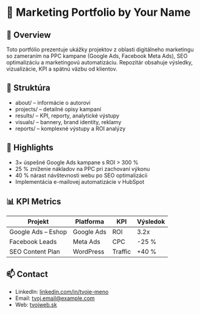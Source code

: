 # 🎯 Marketing Portfolio by Your Name

## 🧭 Overview
Toto portfólio prezentuje ukážky projektov z oblasti digitálneho marketingu so zameraním na PPC kampane (Google Ads, Facebook Meta Ads), SEO optimalizáciu a marketingovú automatizáciu.
Repozitár obsahuje výsledky, vizualizácie, KPI a spätnú väzbu od klientov.

## 📁 Struktúra 
- about/ – informácie o autorovi
- projects/ – detailné opisy kampaní
- results/ – KPI, reporty, analytické výstupy
- visuals/ – bannery, brand identity, reklamy
- reports/ – komplexné výstupy a ROI analýzy

## 🚀 Highlights
- 3× úspešné Google Ads kampane s ROI > 300 %
- 25 % zníženie nákladov na PPC pri zachovaní výkonu
- 40 % nárast návštevnosti webu po SEO optimalizácii
- Implementácia e-mailovej automatizácie v HubSpot

## 📊 KPI Metrics
| Projekt | Platforma | KPI | Výsledok |
|----------|------------|------|-----------|
| Google Ads – Eshop | Google Ads | ROI | 3.2x |
| Facebook Leads | Meta Ads | CPC | -25 % |
| SEO Content Plan | WordPress | Traffic | +40 % |

## 📫 Contact
- LinkedIn: [linkedin.com/in/tvoje-meno](#)
- Email: tvoj.email@example.com
- Web: [tvojweb.sk](#)
